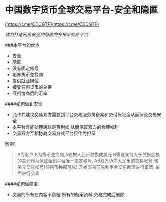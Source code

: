 中国数字货币全球交易平台-安全和隐匿
========================

[https://t.me/CDCGTP](https://t.me/CDCGTP)


*致力打造网络安全的隐匿的多货币交易平台*`

###本平台的优点
 * 安全
 * 隐匿
 * 没有固定帐号
 * 培养货币兑换商
 * 提供就业岗位
 * 接受任何货币的兑换
 * 互相协商后的汇率


####如何做到安全
 * 允许并建议交易双方需要到平台交易服务员备案和交付保证金从而保证交易安全
 * 本平台有能处理转帐是否到帐,从而保证双方的合理权利
 * 交易双方互相协商交易方式平台只作为担保
    
案例1
>A为客户,B为货币兑换商,A要把人民币兑换成美元
>B需要支付大于兑换金额的美元作为保证金到平台唯一指定帐号,
>AB双方协商人民币的交易帐号,和美元交易帐号(任何币种都可以)
>开始交易前先到平台交易助理进行备案,
>最后进行交易

    
####如何做隐匿
 * 交易的所有在内容不留档,所有的备案资料,交易完成后删除
